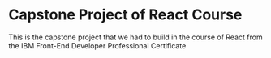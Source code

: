 # Capstone Project of React Course

This is the capstone project that we had to build in the course of React from the IBM Front-End Developer Professional Certificate
